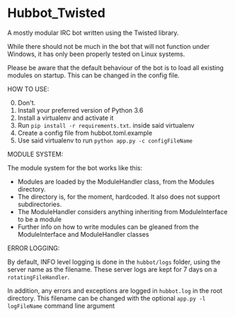 Hubbot_Twisted
==============

A mostly modular IRC bot written using the Twisted library.

While there should not be much in the bot that will not function under Windows, it has only been properly tested on Linux systems.

Please be aware that the default behaviour of the bot is to load all existing modules on startup.
This can be changed in the config file.

HOW TO USE:

0. Don't.
1. Install your preferred version of Python 3.6
2. Install a virtualenv and activate it
3. Run `pip install -r requirements.txt`. inside said virtualenv
4. Create a config file from hubbot.toml.example
5. Use said virtualenv to run `python app.py -c configFileName`


MODULE SYSTEM:

The module system for the bot works like this:
- Modules are loaded by the ModuleHandler class, from the Modules directory.
- The directory is, for the moment, hardcoded. It also does not support subdirectories.
- The ModuleHandler considers anything inheriting from ModuleInterface to be a module
- Further info on how to write modules can be gleaned from the ModuleInterface and ModuleHandler classes


ERROR LOGGING:

By default, INFO level logging is done in the `hubbot/logs` folder, using the server name as the filename.
These server logs are kept for 7 days on a `rotatingFileHandler`.

In addition, any errors and exceptions are logged in `hubbot.log` in the root directory.
This filename can be changed with the optional `app.py -l logFileName` command line argument